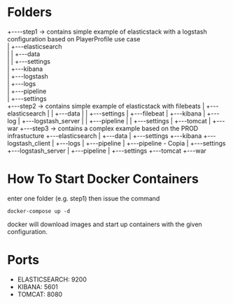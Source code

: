 # Folders
+----step1 -> contains simple example of elasticstack with a logstash configuration based on PlayerProfile use case  
|   +---elasticsearch  
|   |   +---data  
|   |   +---settings  
|   +---kibana  
|   +---logstash  
|       +---logs  
|       +---pipeline  
|       +---settings  
+---step2  -> contains simple example of elasticstack with filebeats
|   +---elasticsearch
|   |   +---data
|   |   +---settings
|   +---filebeat
|   +---kibana
|   +---log
|   +---logstash_server
|   |   +---pipeline
|   |   +---settings
|   +---tomcat
|       +---war
+---step3 -> contains a complex example based on the PROD infrastucture
    +---elasticsearch
    |   +---data
    |   +---settings
    +---kibana
    +---logstash_client
    |   +---logs
    |   +---pipeline
    |   +---pipeline - Copia
    |   +---settings
    +---logstash_server
    |   +---pipeline
    |   +---settings
    +---tomcat
        +---war
# How To Start Docker Containers  

enter one folder (e.g. step1) then issue the command   
```
docker-compose up -d
```
docker will download images and start up containers with the given configuration. 

# Ports
* ELASTICSEARCH: 9200
* KIBANA: 5601
* TOMCAT: 8080  
